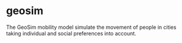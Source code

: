 # geosim
The GeoSim mobility model simulate the movement of people in cities taking individual and social preferences into account.
